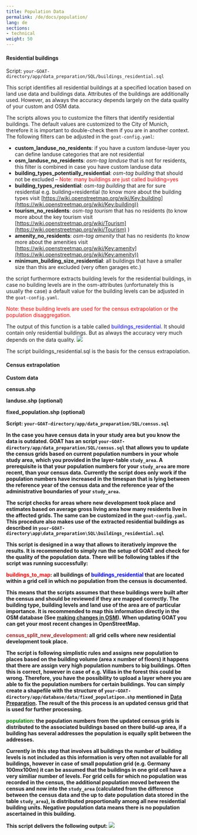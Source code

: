 ```yaml
---
title: Population Data
permalink: /de/docs/population/
lang: de
sections:
- technical
weight: 50
---
```


#### Residential buildings

Script: `your-GOAT-directory/app/data_preparation/SQL/buildings_residential.sql`

This script identifies all residential buildings at a specified location based on land use data and buildings data. Attributes of the buildings are additionally used. However, as always the accuracy depends largely on the data quality of your custom and OSM data.

The scripts allows you to customize the filters that identify residential buildings. The default values are customized to the City of Munich, therefore it is important to double-check them if you are in another context. The following filters can be adjusted in the `goat-config.yaml`:

- <b>custom_landuse_no_residents</b>: if you have a custom landuse-layer you can define landuse categories that are not residential
- <b>osm_landuse_no_residents</b>: <i>osm-tag landuse</i> that is not for residents, this filter is combined in case you have custom landuse data
- <b>building_types_potentially_residential</b>: <i>osm-tag building</i> that should not be excluded – <font color="red">Note: many buildings are just called building=yes</font>
- <b>building_types_residential</b>: <i>osm-tag building</i> that are for sure residential e.g. building=residential (to know more about the building types visit [https://wiki.openstreetmap.org/wiki/Key:building](https://wiki.openstreetmap.org/wiki/Key:building))
- <b>tourism_no_residents</b>: <i>osm-tag tourism</i> that has no residents (to know more about the key tourism visit [https://wiki.openstreetmap.org/wiki/Tourism](https://wiki.openstreetmap.org/wiki/Tourism) )
- <b>amenity_no_residents</b>: <i>osm-tag amenity</i> that has no residents (to know more about the amenities visit [https://wiki.openstreetmap.org/wiki/Key:amenity](https://wiki.openstreetmap.org/wiki/Key:amenity))
- <b>minimum_building_size_residential</b>: all buildings that have a smaller size than this are excluded (very often garages etc.)

the script furthermore extracts building levels for the residential buildings, in case no building levels are in the osm-attributes (unfortunately this is usually the case) a default value for the building levels can be adjusted in the `goat-config.yaml`.

<span style="color:red">Note: these building levels are used for the census extrapolation or the population disaggregation.</span>

The output of this function is a table called <span style="color:blue">buildings_residential</span>. It should contain only residential buildings. But as always the accuracy very much depends on the data quality.
![](/images/docs/technical_documentation/population/buildings_residential.png)

The script buildings_residential.sql is the basis for the census extrapolation. 

#### Census extrapolation
<b>Custom data<b>

census.shp

landuse.shp (optional)

fixed_population.shp (optional)

Script: `your-GOAT-directory/app/data_preparation/SQL/census.sql`

In the case you have census data in your study area but you know the data is outdated. GOAT has an script `your-GOAT-directory/app/data_preparation/SQL/census.sql` that allows you to update the census grids based on current population numbers in your whole study area, which you provided in the layer-table `study_area`. A prerequisite is that your population numbers for your `study_area` are more recent, than your census data. Currently the script does only work if the population numbers have increased in the timespan that is lying between the reference year of the census data and the reference year of the administrative boundaries of your `study_area`. 

The script checks for areas where new development took place and estimates based on average gross living area how many residents live in the affected grids. The same can be customized in the `goat-config.yaml`. This procedure also makes use of the extracted residential buildings as described in `your-GOAT-directory\app\data_preparation\SQL\buildings_residential.sql`

This script is designed in a way that allows to iteratively improve the results. It is recommended to simply run the setup of GOAT and check for the quality of the population data. There will be following tables if the script was running successfully: 

<b><span style="color:red">buildings_to_map</span>: all buildings of <font color="blue">buildings_residential</font> that are located within a grid cell in which no population from the census is documented.<b> 

This means that the scripts assumes that these buildings were built after the census and should be reviewed if they are mapped correctly. The building type, building levels and land use of the area are of particular importance. It is recommended to map this information directly in the OSM database (See [making changes in OSM](/docs/osm_tutorial/)). When updating GOAT you can get your most recent changes in OpenStreetMap. 

<b><span style="color:brown">census_split_new_development</span>: all grid cells where new residential development took place.<b>

The script is following simplistic rules and assigns new population to places based on the building volume (area x number of floors) it happens that there are assign very high population numbers to big buildings. Often this is correct, however in case of e.g. Villas in the forest this could be wrong. Therefore, you have the possibility to upload a layer where you are able to fix the population numbers for certain buildings. You can simply create a shapefile with the structure of `your-GOAT-directory/app/database/data/fixed_populatipon.shp` mentioned in [Data Preparation](https://www.open-accessibility.org/docs/data_preparation/).
The result of the this process is an updated census grid that is used for further processing. 

<b><span style="color:green">population</span>: the population numbers from the updated census grids is distributed to the associated buildings based on there build-up area, if a building has several addresses the population is equally split between the addresses.<b> 

Currently in this step that involves all buildings the number of building levels is not included as this information is very often not available for all buildings, however in case of small population grid (e.g. Germany 100mx100m) it can be assumed that the buildings in one grid cell have a very similiar number of levels.
For grid cells for which no population was recorded in the census, the additional population moved between the census and now into the `study_area` (calculated from the difference between the census data and the up to date population data stored in the table `study_area`), is distributed proportionally among all new residential building units. Negative population data means there is no population ascertained in this building. 


This script delivers the following output:
![](/images/docs/technical_documentation/population/census.png)